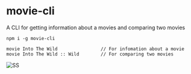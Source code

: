 # movie-cli
A CLI for getting information about a movies and comparing two movies

```
npm i -g movie-cli
```
```
movie Into The Wild                // For infomation about a movie
movie Into The Wild :: Wild        // For comparing two movies
```
![SS](http://cl.ly/42171c0A0o0U/Screen%20Recording%202016-03-20%20at%2011.06%20PM.gif)
